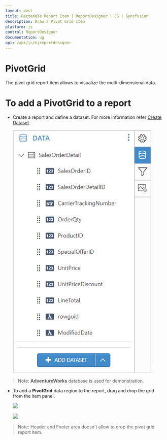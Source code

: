 ```yaml
---
layout: post
title: Rectangle Report Item | ReportDesigner | JS | Syncfusion
description: Draw a Pivot Grid Item
platform: js
control: ReportDesigner
documentation: ug
api: /api/js/ejreportdesigner
---
```


# PivotGrid

The pivot grid report item allows to visualize the multi-dimensional data.

# To add a PivotGrid to a report

* Create a report and define a dataset. For more information refer [Create Dataset](/report-platform/ReportDesigner/Web/Create-Data/Create-New-Data).

  ![](images/Dataset-List.png)

> Note: **AdventureWorks** database is used for demonstration.

* To add a **PivotGrid** data region to the report, drag and drop the grid from the item panel.

   ![](PivotGird-Images/PivotGrid-Widgets-Pane.png)

    ![](PivotGird-Images/PivotGrid-Drag.png)

> Note: Header and Footer area doesn't allow to drop the pivot grid report item.
